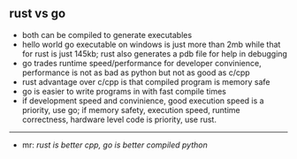 ## rust vs go
- both can be compiled to generate executables
- hello world go executable on windows is just more than 2mb while that for rust is just 145kb; rust also generates a pdb file for help in debugging
- go trades runtime speed/performance for developer convinience, performance is not as bad as python but not as good as c/cpp
- rust advantage over c/cpp is that compiled program is memory safe
- go is easier to write programs in with fast compile times
- if development speed and convinience, good execution speed is a priority, use go; if memory safety, execution speed, runtime correctness, hardware level code is priority, use rust.

---

- mr: *rust is better cpp, go is better compiled python*